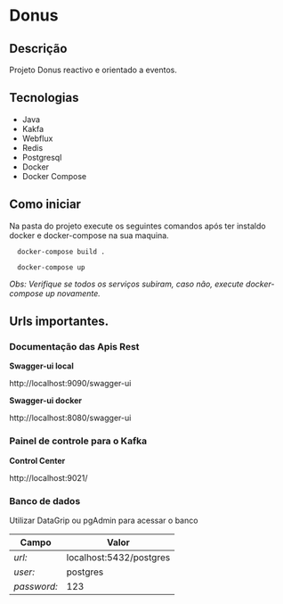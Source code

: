 # Donus

## Descrição

Projeto Donus reactivo e orientado a eventos.

## Tecnologias
- Java
- Kakfa
- Webflux
- Redis
- Postgresql
- Docker
- Docker Compose

## Como iniciar

Na pasta do projeto execute os seguintes comandos após ter instaldo docker e docker-compose na sua maquina.

```
  docker-compose build .
  
  docker-compose up
```

*Obs: Verifique se todos os serviços subiram, caso não, execute docker-compose up novamente.*

## Urls importantes.

### Documentação das Apis Rest

**Swagger-ui local** 

http://localhost:9090/swagger-ui

**Swagger-ui docker**

http://localhost:8080/swagger-ui

### Painel de controle para o Kafka

**Control Center**

http://localhost:9021/

### Banco de dados

Utilizar DataGrip ou pgAdmin para acessar o banco

Campo         | Valor
------------- | -------------
*url:*        | localhost:5432/postgres
*user:*       | postgres
*password:*   | 123
